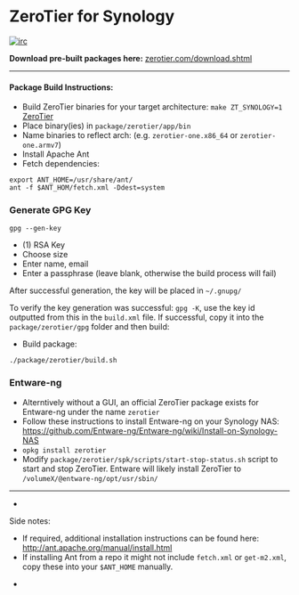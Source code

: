 ZeroTier for Synology 
======

[![irc](https://img.shields.io/badge/IRC-%23zerotier%20on%20freenode-orange.svg)](https://webchat.freenode.net/?channels=zerotier)

**Download pre-built packages here:** [zerotier.com/download.shtml](https://zerotier.com/download.shtml?pk_campaign=github_ZeroTierNAS)

***

#### Package Build Instructions:

 - Build ZeroTier binaries for your target architecture: `make ZT_SYNOLOGY=1` [ZeroTier](https://github.com/zerotier/ZeroTierOne)
 - Place binary(ies) in `package/zerotier/app/bin`
 - Name binaries to reflect arch: (e.g. `zerotier-one.x86_64` or `zerotier-one.armv7`)
 - Install Apache Ant
 - Fetch dependencies:

```
export ANT_HOME=/usr/share/ant/ 
ant -f $ANT_HOM/fetch.xml -Ddest=system
```

### Generate GPG Key
`gpg --gen-key`
 - (1) RSA Key
 - Choose size
 - Enter name, email
 - Enter a passphrase (leave blank, otherwise the build process will fail)

After successful generation, the key will be placed in `~/.gnupg/`

To verify the key generation was successful: `gpg -K`, use the key id outputted from this in the `build.xml` file.
If successful, copy it into the `package/zerotier/gpg` folder and then build:

 - Build package:
 ```
 ./package/zerotier/build.sh
 ```

### Entware-ng
 - Alterntively without a GUI, an official ZeroTier package exists for Entware-ng under the name `zerotier`
 - Follow these instructions to install Entware-ng on your Synology NAS: https://github.com/Entware-ng/Entware-ng/wiki/Install-on-Synology-NAS
 - `opkg install zerotier`
 - Modify `package/zerotier/spk/scripts/start-stop-status.sh` script to start and stop ZeroTier. Entware will likely install ZeroTier to `/volumeX/@entware-ng/opt/usr/sbin/`
***

*
Side notes:
 - If required, additional installation instructions can be found here: http://ant.apache.org/manual/install.html
 - If installing Ant from a repo it might not include `fetch.xml` or `get-m2.xml`, copy these into your `$ANT_HOME` manually.
*

